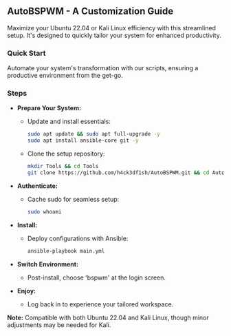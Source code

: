 ## AutoBSPWM - A Customization Guide

Maximize your Ubuntu 22.04 or Kali Linux efficiency with this streamlined setup. It's designed to quickly tailor your system for enhanced productivity.

### Quick Start

Automate your system's transformation with our scripts, ensuring a productive environment from the get-go.

### Steps

- **Prepare Your System:**
  - Update and install essentials:
    ```bash
    sudo apt update && sudo apt full-upgrade -y
    sudo apt install ansible-core git -y
    ```
  - Clone the setup repository:
    ```bash
    mkdir Tools && cd Tools
    git clone https://github.com/h4ck3df1sh/AutoBSPWM.git && cd AutoBSPWM
    ```

- **Authenticate:**
  - Cache sudo for seamless setup:
    ```bash
    sudo whoami
    ```

- **Install:**
  - Deploy configurations with Ansible:
    ```bash
    ansible-playbook main.yml
    ```

- **Switch Environment:**
  - Post-install, choose 'bspwm' at the login screen.

- **Enjoy:**
  - Log back in to experience your tailored workspace.

**Note:** Compatible with both Ubuntu 22.04 and Kali Linux, though minor adjustments may be needed for Kali.